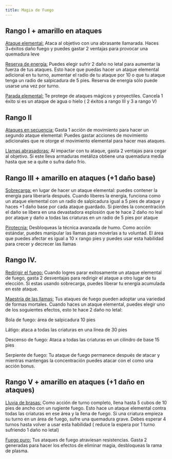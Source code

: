 ```yaml
---
title: Magia de Fuego
---
```


## Rango I + amarillo en ataques

<u>Ataque elemental:</u> Ataca al objetivo con una abrasante llamarada. Haces 3+éxitos daño fuego y puedes gastar 2 ventajas para provocar una quemadura leve

<u>Reserva de energía:</u> Puedes elegir sufrir 2 daño no letal para aumentar la fuerza de tus ataques. Esto hace que puedas hacer un ataque elemental adicional en tu turno, aumentar el radio de tu ataque por 10 o que tu ataque tenga un radio de salpicadura de 5 pies. Reserva de energía sólo puede usarse una vez por turno.

<u>Parada elemental:</u> Te protege de ataques mágicos y proyectiles. Cancela 1 éxito si es un ataque de agua o hielo ( 2 éxitos a rango III y 3 a rango V)

## Rango II

<u>Ataques en secuencia:</u> Gasta 1 acción de movimiento para hacer un segundo ataque elemental: Puedes gastar acciones de movimiento adicionales que re otorge el movimiento elemental para hacer mas ataques. 

<u>Llamas abrasadoras:</u> Al impactar con tu ataque, gasta 2 ventajas para cegar al objetivo. Si este lleva armaduras metáliza obtiene una quemadura media hasta que se a quite o sufra daño frío.

## Rango III + amarillo en ataques (+1 daño base)

<u>Sobrecarga:</u> en lugar de hacer un ataque elemental: puedes contener la energía para liberarla después. Cuando liberes la energía, funciona como un ataque elemental con un radio de salpicadura igual a 5 pies de ataque y haces +1 daño base por cada ataque guardado. Si pierdes la concentración el daño se libera en una devastadora esplosión que te hace 2 daño no leal por ataque y daño a todas las criaturas en un radio de 5 pies por ataque

<u>Pirotecnia:</u> Desbloqueas la técnica avanzada de humo. Como acción estándar, puedes manipular las llamas para moverlas a tu voluntad. El área que puedes afectar es igual a 10 x rango pies y puedes usar esta habilidad para crecer y decrecer las llamas

## Rango IV. 

<u>Redirigir el fuego:</u> Cuando logres parar exitosamente un ataque elemental de fuego, gasta 2 desventajas para redirigir el ataque a otro lugar de tu elección. Si estas usando sobrecarga, puedes liberar tu energía acumulada en este ataque.

<u>Maestría de las llamas:</u> Tus ataques de fuego pueden adoptar una variedad de formas mortales. Cuando haces un ataque elemental, puedes elegir uno de los soguientes efectos, esto te hace 2 daño no letal: 

Bola de fuego: área de salpicadura 10 pies

Látigo: ataca a todas las criaturas en una línea de 30 pies

Descenso de fuego: Ataca a todas las criaturas en un cilindro de base 15 pies

Serpiente de fuego: Tu ataque de fuego permanece después de atacar y mientras mantengas la concentración puedes atacar con el como una acción bonus.

## Rango V + amarillo en ataques (+1 daño en ataques)

<u>Lluvia de brasas:</u> Como acción de turno completo, llena hasta 5 cubos de 10 pies de ancho con un rugiente fuego. Esto hace un ataque elemental contra todas las criaturas en ese área y la llena de fuego. Si una criatura empieza su turno en un área de fuego, sufre una quemadura grave. Debes esperar 4 turnos hasta volver a usar esta habilidad ( reduce la espera por 1 turno sufriendo 1 daño no letal)

<u>Fuego puro:</u> Tus ataques de fuego atraviesan resistencias. Gasta 2 generadas  para hacer los efectos de eliminar magia, desbloqueas la rama de plasma.